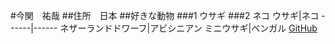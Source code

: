 #今関　祐哉
##住所　日本
##好きな動物
###1 ウサギ
###2 ネコ
ウサギ|ネコ
------|------
ネザーランドドワーフ|アビシニアン
ミニウサギ|ベンガル
[GitHub](http://www.tama.ac.jp/)

